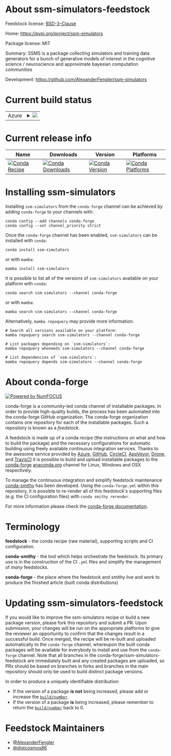 About ssm-simulators-feedstock
==============================

Feedstock license: [BSD-3-Clause](https://github.com/conda-forge/ssm-simulators-feedstock/blob/main/LICENSE.txt)

Home: https://pypi.org/project/ssm-simulators

Package license: MIT

Summary: SSMS is a package collecting simulators and training data generators for a bunch of generative models of interest in the cognitive science / neuroscience and approximate bayesian computation communities

Development: https://github.com/AlexanderFengler/ssm-simulators

Current build status
====================


<table>
    
  <tr>
    <td>Azure</td>
    <td>
      <details>
        <summary>
          <a href="https://dev.azure.com/conda-forge/feedstock-builds/_build/latest?definitionId=22209&branchName=main">
            <img src="https://dev.azure.com/conda-forge/feedstock-builds/_apis/build/status/ssm-simulators-feedstock?branchName=main">
          </a>
        </summary>
        <table>
          <thead><tr><th>Variant</th><th>Status</th></tr></thead>
          <tbody><tr>
              <td>linux_64_numpy1.22python3.10.____cpython</td>
              <td>
                <a href="https://dev.azure.com/conda-forge/feedstock-builds/_build/latest?definitionId=22209&branchName=main">
                  <img src="https://dev.azure.com/conda-forge/feedstock-builds/_apis/build/status/ssm-simulators-feedstock?branchName=main&jobName=linux&configuration=linux%20linux_64_numpy1.22python3.10.____cpython" alt="variant">
                </a>
              </td>
            </tr><tr>
              <td>linux_64_numpy1.22python3.9.____cpython</td>
              <td>
                <a href="https://dev.azure.com/conda-forge/feedstock-builds/_build/latest?definitionId=22209&branchName=main">
                  <img src="https://dev.azure.com/conda-forge/feedstock-builds/_apis/build/status/ssm-simulators-feedstock?branchName=main&jobName=linux&configuration=linux%20linux_64_numpy1.22python3.9.____cpython" alt="variant">
                </a>
              </td>
            </tr><tr>
              <td>linux_64_numpy1.23python3.11.____cpython</td>
              <td>
                <a href="https://dev.azure.com/conda-forge/feedstock-builds/_build/latest?definitionId=22209&branchName=main">
                  <img src="https://dev.azure.com/conda-forge/feedstock-builds/_apis/build/status/ssm-simulators-feedstock?branchName=main&jobName=linux&configuration=linux%20linux_64_numpy1.23python3.11.____cpython" alt="variant">
                </a>
              </td>
            </tr><tr>
              <td>osx_64_numpy1.22python3.10.____cpython</td>
              <td>
                <a href="https://dev.azure.com/conda-forge/feedstock-builds/_build/latest?definitionId=22209&branchName=main">
                  <img src="https://dev.azure.com/conda-forge/feedstock-builds/_apis/build/status/ssm-simulators-feedstock?branchName=main&jobName=osx&configuration=osx%20osx_64_numpy1.22python3.10.____cpython" alt="variant">
                </a>
              </td>
            </tr><tr>
              <td>osx_64_numpy1.22python3.9.____cpython</td>
              <td>
                <a href="https://dev.azure.com/conda-forge/feedstock-builds/_build/latest?definitionId=22209&branchName=main">
                  <img src="https://dev.azure.com/conda-forge/feedstock-builds/_apis/build/status/ssm-simulators-feedstock?branchName=main&jobName=osx&configuration=osx%20osx_64_numpy1.22python3.9.____cpython" alt="variant">
                </a>
              </td>
            </tr><tr>
              <td>osx_64_numpy1.23python3.11.____cpython</td>
              <td>
                <a href="https://dev.azure.com/conda-forge/feedstock-builds/_build/latest?definitionId=22209&branchName=main">
                  <img src="https://dev.azure.com/conda-forge/feedstock-builds/_apis/build/status/ssm-simulators-feedstock?branchName=main&jobName=osx&configuration=osx%20osx_64_numpy1.23python3.11.____cpython" alt="variant">
                </a>
              </td>
            </tr><tr>
              <td>win_64_numpy1.22python3.10.____cpython</td>
              <td>
                <a href="https://dev.azure.com/conda-forge/feedstock-builds/_build/latest?definitionId=22209&branchName=main">
                  <img src="https://dev.azure.com/conda-forge/feedstock-builds/_apis/build/status/ssm-simulators-feedstock?branchName=main&jobName=win&configuration=win%20win_64_numpy1.22python3.10.____cpython" alt="variant">
                </a>
              </td>
            </tr><tr>
              <td>win_64_numpy1.22python3.9.____cpython</td>
              <td>
                <a href="https://dev.azure.com/conda-forge/feedstock-builds/_build/latest?definitionId=22209&branchName=main">
                  <img src="https://dev.azure.com/conda-forge/feedstock-builds/_apis/build/status/ssm-simulators-feedstock?branchName=main&jobName=win&configuration=win%20win_64_numpy1.22python3.9.____cpython" alt="variant">
                </a>
              </td>
            </tr><tr>
              <td>win_64_numpy1.23python3.11.____cpython</td>
              <td>
                <a href="https://dev.azure.com/conda-forge/feedstock-builds/_build/latest?definitionId=22209&branchName=main">
                  <img src="https://dev.azure.com/conda-forge/feedstock-builds/_apis/build/status/ssm-simulators-feedstock?branchName=main&jobName=win&configuration=win%20win_64_numpy1.23python3.11.____cpython" alt="variant">
                </a>
              </td>
            </tr>
          </tbody>
        </table>
      </details>
    </td>
  </tr>
</table>

Current release info
====================

| Name | Downloads | Version | Platforms |
| --- | --- | --- | --- |
| [![Conda Recipe](https://img.shields.io/badge/recipe-ssm--simulators-green.svg)](https://anaconda.org/conda-forge/ssm-simulators) | [![Conda Downloads](https://img.shields.io/conda/dn/conda-forge/ssm-simulators.svg)](https://anaconda.org/conda-forge/ssm-simulators) | [![Conda Version](https://img.shields.io/conda/vn/conda-forge/ssm-simulators.svg)](https://anaconda.org/conda-forge/ssm-simulators) | [![Conda Platforms](https://img.shields.io/conda/pn/conda-forge/ssm-simulators.svg)](https://anaconda.org/conda-forge/ssm-simulators) |

Installing ssm-simulators
=========================

Installing `ssm-simulators` from the `conda-forge` channel can be achieved by adding `conda-forge` to your channels with:

```
conda config --add channels conda-forge
conda config --set channel_priority strict
```

Once the `conda-forge` channel has been enabled, `ssm-simulators` can be installed with `conda`:

```
conda install ssm-simulators
```

or with `mamba`:

```
mamba install ssm-simulators
```

It is possible to list all of the versions of `ssm-simulators` available on your platform with `conda`:

```
conda search ssm-simulators --channel conda-forge
```

or with `mamba`:

```
mamba search ssm-simulators --channel conda-forge
```

Alternatively, `mamba repoquery` may provide more information:

```
# Search all versions available on your platform:
mamba repoquery search ssm-simulators --channel conda-forge

# List packages depending on `ssm-simulators`:
mamba repoquery whoneeds ssm-simulators --channel conda-forge

# List dependencies of `ssm-simulators`:
mamba repoquery depends ssm-simulators --channel conda-forge
```


About conda-forge
=================

[![Powered by
NumFOCUS](https://img.shields.io/badge/powered%20by-NumFOCUS-orange.svg?style=flat&colorA=E1523D&colorB=007D8A)](https://numfocus.org)

conda-forge is a community-led conda channel of installable packages.
In order to provide high-quality builds, the process has been automated into the
conda-forge GitHub organization. The conda-forge organization contains one repository
for each of the installable packages. Such a repository is known as a *feedstock*.

A feedstock is made up of a conda recipe (the instructions on what and how to build
the package) and the necessary configurations for automatic building using freely
available continuous integration services. Thanks to the awesome service provided by
[Azure](https://azure.microsoft.com/en-us/services/devops/), [GitHub](https://github.com/),
[CircleCI](https://circleci.com/), [AppVeyor](https://www.appveyor.com/),
[Drone](https://cloud.drone.io/welcome), and [TravisCI](https://travis-ci.com/)
it is possible to build and upload installable packages to the
[conda-forge](https://anaconda.org/conda-forge) [anaconda.org](https://anaconda.org/)
channel for Linux, Windows and OSX respectively.

To manage the continuous integration and simplify feedstock maintenance
[conda-smithy](https://github.com/conda-forge/conda-smithy) has been developed.
Using the ``conda-forge.yml`` within this repository, it is possible to re-render all of
this feedstock's supporting files (e.g. the CI configuration files) with ``conda smithy rerender``.

For more information please check the [conda-forge documentation](https://conda-forge.org/docs/).

Terminology
===========

**feedstock** - the conda recipe (raw material), supporting scripts and CI configuration.

**conda-smithy** - the tool which helps orchestrate the feedstock.
                   Its primary use is in the construction of the CI ``.yml`` files
                   and simplify the management of *many* feedstocks.

**conda-forge** - the place where the feedstock and smithy live and work to
                  produce the finished article (built conda distributions)


Updating ssm-simulators-feedstock
=================================

If you would like to improve the ssm-simulators recipe or build a new
package version, please fork this repository and submit a PR. Upon submission,
your changes will be run on the appropriate platforms to give the reviewer an
opportunity to confirm that the changes result in a successful build. Once
merged, the recipe will be re-built and uploaded automatically to the
`conda-forge` channel, whereupon the built conda packages will be available for
everybody to install and use from the `conda-forge` channel.
Note that all branches in the conda-forge/ssm-simulators-feedstock are
immediately built and any created packages are uploaded, so PRs should be based
on branches in forks and branches in the main repository should only be used to
build distinct package versions.

In order to produce a uniquely identifiable distribution:
 * If the version of a package **is not** being increased, please add or increase
   the [``build/number``](https://docs.conda.io/projects/conda-build/en/latest/resources/define-metadata.html#build-number-and-string).
 * If the version of a package **is** being increased, please remember to return
   the [``build/number``](https://docs.conda.io/projects/conda-build/en/latest/resources/define-metadata.html#build-number-and-string)
   back to 0.

Feedstock Maintainers
=====================

* [@AlexanderFengler](https://github.com/AlexanderFengler/)
* [@digicosmos86](https://github.com/digicosmos86/)

